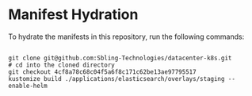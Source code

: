 
# Manifest Hydration

To hydrate the manifests in this repository, run the following commands:

```shell

git clone git@github.com:Sbling-Technologies/datacenter-k8s.git
# cd into the cloned directory
git checkout 4cf8a78c68c04f5a6f8c171c62be13ae97795517
kustomize build ./applications/elasticsearch/overlays/staging --enable-helm
```